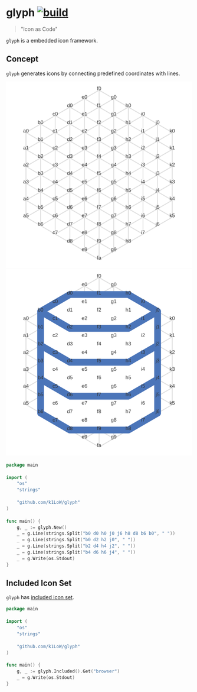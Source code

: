 # glyph [![build](https://github.com/k1LoW/glyph/workflows/build/badge.svg)](https://github.com/k1LoW/glyph/actions)

> "Icon as Code"

`glyph` is a embedded icon framework.

## Concept

`glyph` generates icons by connecting predefined coordinates with lines.

![img](img/coordinates.svg)![img](img/database_with_c.svg)

``` go
package main

import (
	"os"
	"strings"

	"github.com/k1LoW/glyph"
)

func main() {
	g, _ := glyph.New()
	_ = g.Line(strings.Split("b0 d0 h0 j0 j6 h8 d8 b6 b0", " "))
	_ = g.Line(strings.Split("b0 d2 h2 j0", " "))
	_ = g.Line(strings.Split("b2 d4 h4 j2", " "))
	_ = g.Line(strings.Split("b4 d6 h6 j4", " "))
	_ = g.Write(os.Stdout)
}
```

## Included Icon Set

`glyph` has [included icon set](included.md).

``` go
package main

import (
	"os"
	"strings"

	"github.com/k1LoW/glyph"
)

func main() {
	g, _ := glyph.Included().Get("browser")
	_ = g.Write(os.Stdout)
}
```
